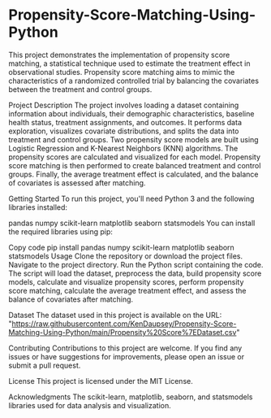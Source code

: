 # Propensity-Score-Matching-Using-Python

This project demonstrates the implementation of propensity score matching, a statistical technique used to estimate the treatment effect in observational studies. Propensity score matching aims to mimic the characteristics of a randomized controlled trial by balancing the covariates between the treatment and control groups.

Project Description
The project involves loading a dataset containing information about individuals, their demographic characteristics, baseline health status, treatment assignments, and outcomes. It performs data exploration, visualizes covariate distributions, and splits the data into treatment and control groups. Two propensity score models are built using Logistic Regression and K-Nearest Neighbors (KNN) algorithms. The propensity scores are calculated and visualized for each model. Propensity score matching is then performed to create balanced treatment and control groups. Finally, the average treatment effect is calculated, and the balance of covariates is assessed after matching.

Getting Started
To run this project, you'll need Python 3 and the following libraries installed:

pandas
numpy
scikit-learn
matplotlib
seaborn
statsmodels
You can install the required libraries using pip:


Copy code
pip install pandas numpy scikit-learn matplotlib seaborn statsmodels
Usage
Clone the repository or download the project files.
Navigate to the project directory.
Run the Python script containing the code.
The script will load the dataset, preprocess the data, build propensity score models, calculate and visualize propensity scores, perform propensity score matching, calculate the average treatment effect, and assess the balance of covariates after matching.

Dataset
The dataset used in this project is available on the URL:
"https://raw.githubusercontent.com/KenDaupsey/Propensity-Score-Matching-Using-Python/main/Propensity%20Score%7EDataset.csv"

Contributing
Contributions to this project are welcome. If you find any issues or have suggestions for improvements, please open an issue or submit a pull request.

License
This project is licensed under the MIT License.

Acknowledgments
The scikit-learn, matplotlib, seaborn, and statsmodels libraries used for data analysis and visualization.
